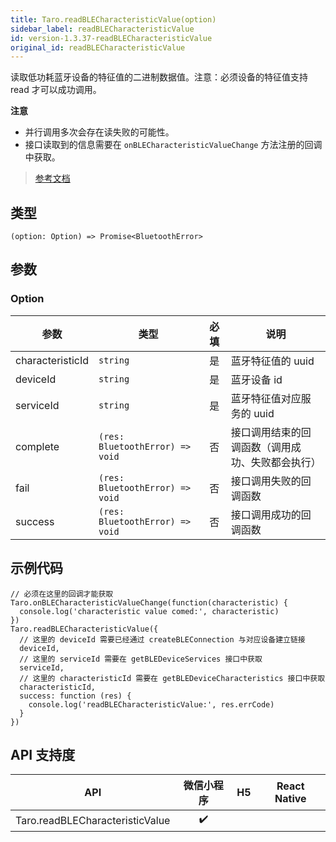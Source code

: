 ```yaml
---
title: Taro.readBLECharacteristicValue(option)
sidebar_label: readBLECharacteristicValue
id: version-1.3.37-readBLECharacteristicValue
original_id: readBLECharacteristicValue
---
```


读取低功耗蓝牙设备的特征值的二进制数据值。注意：必须设备的特征值支持 read 才可以成功调用。

**注意**
- 并行调用多次会存在读失败的可能性。
- 接口读取到的信息需要在 `onBLECharacteristicValueChange` 方法注册的回调中获取。

> [参考文档](https://developers.weixin.qq.com/miniprogram/dev/api/device/bluetooth-ble/wx.readBLECharacteristicValue.html)

## 类型

```tsx
(option: Option) => Promise<BluetoothError>
```

## 参数

### Option

| 参数 | 类型 | 必填 | 说明 |
| --- | --- | :---: | --- |
| characteristicId | `string` | 是 | 蓝牙特征值的 uuid |
| deviceId | `string` | 是 | 蓝牙设备 id |
| serviceId | `string` | 是 | 蓝牙特征值对应服务的 uuid |
| complete | `(res: BluetoothError) => void` | 否 | 接口调用结束的回调函数（调用成功、失败都会执行） |
| fail | `(res: BluetoothError) => void` | 否 | 接口调用失败的回调函数 |
| success | `(res: BluetoothError) => void` | 否 | 接口调用成功的回调函数 |

## 示例代码

```tsx
// 必须在这里的回调才能获取
Taro.onBLECharacteristicValueChange(function(characteristic) {
  console.log('characteristic value comed:', characteristic)
})
Taro.readBLECharacteristicValue({
  // 这里的 deviceId 需要已经通过 createBLEConnection 与对应设备建立链接
  deviceId,
  // 这里的 serviceId 需要在 getBLEDeviceServices 接口中获取
  serviceId,
  // 这里的 characteristicId 需要在 getBLEDeviceCharacteristics 接口中获取
  characteristicId,
  success: function (res) {
    console.log('readBLECharacteristicValue:', res.errCode)
  }
})
```

## API 支持度

| API | 微信小程序 | H5 | React Native |
| :---: | :---: | :---: | :---: |
| Taro.readBLECharacteristicValue | ✔️ |  |  |
